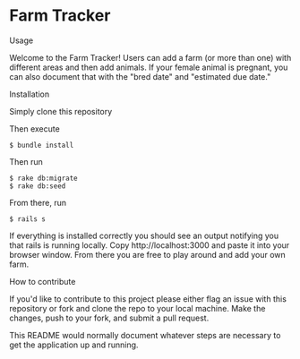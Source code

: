 # Farm Tracker

Usage

Welcome to the Farm Tracker! Users can add a farm (or more than one) with different areas and then add animals. If your female animal is pregnant, you can also document that with the "bred date" and "estimated due date." 

Installation

Simply clone this repository

Then execute

	$ bundle install

Then run 

	$ rake db:migrate
	$ rake db:seed

From there, run
	
	$ rails s

If everything is installed correctly you should see an output notifying you that rails is running locally. Copy http://localhost:3000 and paste it into your browser window. From there you are free to play around and add your own farm.

How to contribute

If you'd like to contribute to this project please either flag an issue with this repository or fork and clone the repo to your local machine. Make the changes, push to your fork, and submit a pull request.

This README would normally document whatever steps are necessary to get the
application up and running.


